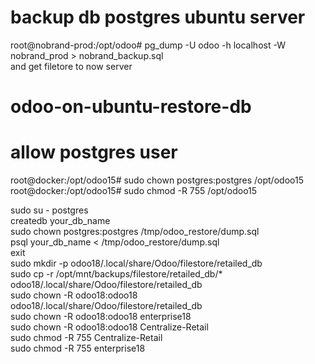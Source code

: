 # backup db postgres ubuntu server   
root@nobrand-prod:/opt/odoo# pg_dump -U odoo -h localhost -W nobrand_prod > nobrand_backup.sql   
and get filetore to now server


# odoo-on-ubuntu-restore-db    
# allow postgres user    
root@docker:/opt/odoo15# sudo chown postgres:postgres /opt/odoo15   
root@docker:/opt/odoo15# sudo chmod -R 755 /opt/odoo15   

sudo su - postgres   
createdb your_db_name     
sudo chown postgres:postgres /tmp/odoo_restore/dump.sql    
psql your_db_name < /tmp/odoo_restore/dump.sql   
exit   
sudo mkdir -p odoo18/.local/share/Odoo/filestore/retailed_db   
sudo cp -r /opt/mnt/backups/filestore/retailed_db/* odoo18/.local/share/Odoo/filestore/retailed_db  
sudo chown -R odoo18:odoo18 odoo18/.local/share/Odoo/filestore/retailed_db   
sudo chown -R odoo18:odoo18 enterprise18  
sudo chown -R odoo18:odoo18 Centralize-Retail  
sudo chmod -R 755 Centralize-Retail  
sudo chmod -R 755 enterprise18    
